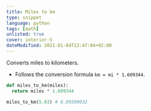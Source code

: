 ```yaml
---
title: Miles to km
type: snippet
language: python
tags: [math]
unlisted: true
cover: interior-5
dateModified: 2021-01-04T12:47:04+02:00
---
```


Converts miles to kilometers.

- Follows the conversion formula `km = mi * 1.609344`.

```py
def miles_to_km(miles):
  return miles * 1.609344
```

```py
miles_to_km(5.03) # 8.09500032
```
